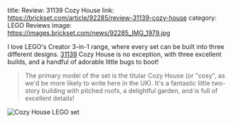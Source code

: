 title: Review: 31139 Cozy House
link: https://brickset.com/article/92285/review-31139-cozy-house
category: LEGO Reviews
image: https://images.brickset.com/news/92285_IMG_1979.jpg

I love LEGO's Creator 3-in-1 range, where every set can be built into three different designs. [31139](https://brickset.com/sets/31139-1) Cozy House is no exception, with three excellent builds, and a handful of adorable little bugs to boot!

> The primary model of the set is the titular Cozy House (or "cosy", as we'd be more likely to write here in the UK). It's a fantastic little two-story building with pitched roofs, a delightful garden, and is full of excellent details!

![Cozy House LEGO set](https://images.brickset.com/news/92285_IMG_1979.jpg)
